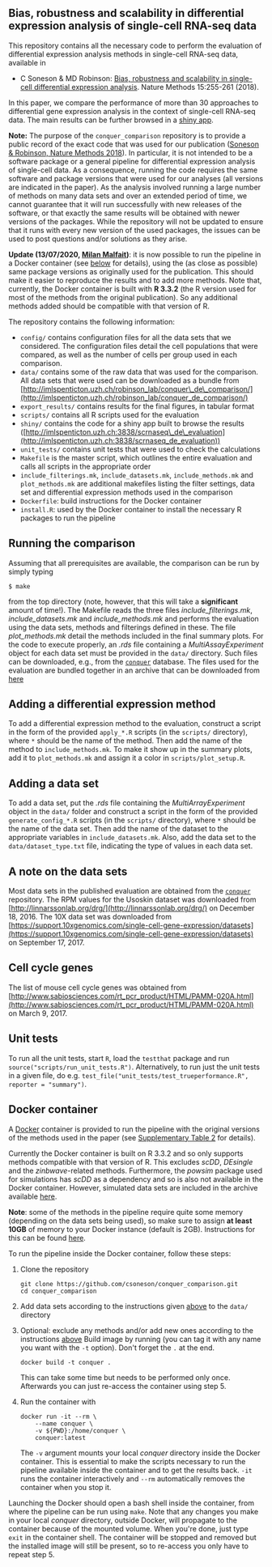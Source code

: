 ## Bias, robustness and scalability in differential expression analysis of single-cell RNA-seq data

This repository contains all the necessary code to perform the evaluation of differential expression analysis methods in single-cell RNA-seq data, available in 

* C Soneson & MD Robinson: [Bias, robustness and scalability in single-cell differential expression analysis](https://www.nature.com/articles/nmeth.4612). Nature Methods 15:255-261 (2018).

In this paper, we compare the performance of more than 30 approaches to differential gene expression analysis in the context of single-cell RNA-seq data. The main results can be further browsed in a [shiny app](http://imlspenticton.uzh.ch:3838/scrnaseq_de_evaluation). 

**Note:** The purpose of the `conquer_comparison` repository is to provide a public record of the exact code that was used for our publication ([Soneson & Robinson, Nature Methods 2018](https://www.nature.com/articles/nmeth.4612)). In particular, it is not intended to be a software package or a general pipeline for differential expression analysis of single-cell data. As a consequence, running the code requires the same software and package versions that were used for our analyses (all versions are indicated in the paper). As the analysis involved running a large number of methods on many data sets and over an extended period of time, we cannot guarantee that it will run successfully with new releases of the software, or that exactly the same results will be obtained with newer versions of the packages. While the repository will not be updated to ensure that it runs with every new version of the used packages, the issues can be used to post questions and/or solutions as they arise. 

**Update (13/07/2020, [Milan Malfait](https://github.com/milanmlft))**: it is now possible to run the pipeline in a Docker container (see [below](#docker-container) for details), using the (as close as possible) same package versions as originally used for the publication. This should make it easier to reproduce the results and to add more methods. Note that, currently, the Docker container is built with __R 3.3.2__ (the R version used for most of the methods from the original publication). So any additional methods added should be compatible with that version of R.


The repository contains the following information:

* `config/` contains configuration files for all the data sets that we considered. The configuration files detail the cell populations that were compared, as well as the number of cells per group used in each comparison.
* `data/` contains some of the raw data that was used for the comparison. All data sets that were used can be downloaded as a bundle from [http://imlspenticton.uzh.ch/robinson_lab/conquer\_de\_comparison/](http://imlspenticton.uzh.ch/robinson_lab/conquer_de_comparison/)
* `export_results/` contains results for the final figures, in tabular format
* `scripts/` contains all R scripts used for the evaluation
* `shiny/` contains the code for a shiny app built to browse the results ([http://imlspenticton.uzh.ch:3838/scrnaseq\_de\_evaluation](http://imlspenticton.uzh.ch:3838/scrnaseq_de_evaluation))
* `unit_tests/` contains unit tests that were used to check the calculations
* `Makefile` is the master script, which outlines the entire evaluation and calls all scripts in the appropriate order
* `include_filterings.mk`, `include_datasets.mk`, `include_methods.mk` and `plot_methods.mk` are additional makefiles listing the filter settings, data set and differential expression methods used in the comparison 
* `Dockerfile`: build instructions for the Docker container
* `install.R`: used by the Docker container to install the necessary R packages to run the pipeline
 

## Running the comparison
Assuming that all prerequisites are available, the comparison can be run by simply typing 

```$ make```

from the top directory (note, however, that this will take a **significant** amount of time!). The Makefile reads the three files *include_filterings.mk*, *include_datasets.mk* and *include_methods.mk* and performs the evaluation using the data sets, methods and filterings defined in these. The file *plot_methods.mk* detail the methods included in the final summary plots. For the code to execute properly, an *.rds* file containing a *MultiAssayExperiment* object for each data set must be provided in the `data/` directory. Such files can be downloaded, e.g., from the [`conquer`](http://imlspenticton.uzh.ch:3838/conquer/) database. The files used for the evaluation are bundled together in an archive that can be downloaded from [here](http://imlspenticton.uzh.ch/robinson_lab/conquer_de_comparison/)

## Adding a differential expression method
To add a differential expression method to the evaluation, construct a script in the form of the provided `apply_*.R` scripts (in the `scripts/` directory), where `*` should be the name of the method. Then add the name of the method to `include_methods.mk`. To make it show up in the summary plots, add it to `plot_methods.mk` and assign it a color in `scripts/plot_setup.R`.

## Adding a data set
To add a data set, put the *.rds* file containing the *MultiArrayExperiment* object in the `data/` folder and construct a script in the form of the provided `generate_config_*.R` scripts (in the `scripts/` directory), where `*` should be the name of the data set. Then add the name of the dataset to the appropriate variables in `include_datasets.mk`. Also, add the data set to the `data/dataset_type.txt` file, indicating the type of values in each data set.

## A note on the data sets
Most data sets in the published evaluation are obtained from the [`conquer`](http://imlspenticton.uzh.ch:3838/conquer/) repository. The RPM values for the Usoskin dataset was downloaded from [http://linnarssonlab.org/drg/](http://linnarssonlab.org/drg/) on December 18, 2016. The 10X data set was downloaded from [https://support.10xgenomics.com/single-cell-gene-expression/datasets](https://support.10xgenomics.com/single-cell-gene-expression/datasets) on September 17, 2017.

## Cell cycle genes
The list of mouse cell cycle genes was obtained from [http://www.sabiosciences.com/rt_pcr_product/HTML/PAMM-020A.html](http://www.sabiosciences.com/rt_pcr_product/HTML/PAMM-020A.html) on March 9, 2017.

## Unit tests
To run all the unit tests, start `R`, load the `testthat` package and run 
``source("scripts/run_unit_tests.R")``. Alternatively, to run just the unit tests in a given file, do e.g. ``test_file("unit_tests/test_trueperformance.R", reporter = "summary")``.


## Docker container

A [Docker](https://www.docker.com/) container is provided to run the pipeline with the original versions of the methods used in the paper (see [Supplementary Table 2](https://static-content.springer.com/esm/art%3A10.1038%2Fnmeth.4612/MediaObjects/41592_2018_BFnmeth4612_MOESM1_ESM.pdf) for details).

Currently the Docker container is built on R 3.3.2 and so only supports methods compatible with that version of R. This excludes *scDD*, *DEsingle* and the *zinbwave*-related methods. Furthermore, the *powsim* package used for simulations has *scDD* as a dependency and so is also not available in the Docker container. However, simulated data sets are included in the archive available [here](http://imlspenticton.uzh.ch/robinson_lab/conquer_de_comparison/).

__Note__: some of the methods in the pipeline require quite some memory (depending on the data sets being used), so make sure to assign __at least 10GB__ of memory to your Docker instance (default is 2GB). Instructions for this can be found [here](https://stackoverflow.com/a/44533437/11801854).


To run the pipeline inside the Docker container, follow these steps:

1. Clone the repository

    ```
    git clone https://github.com/csoneson/conquer_comparison.git
    cd conquer_comparison
    ```
   
2. Add data sets according to the instructions given [above](#adding-a-data-set) to the `data/` directory

3. Optional: exclude any methods and/or add new ones according to the instructions [above](#adding-a-differential-expression-method) Build image by running (you can tag it with any name you want with the `-t` option). Don't forget the `.` at the end.

    ```
    docker build -t conquer .
    ```
    
    This can take some time but needs to be performed only once. Afterwards you can just re-access the container using step 5.

5. Run the container with 

    ```
    docker run -it --rm \
    	--name conquer \
    	-v ${PWD}:/home/conquer \
    	conquer:latest
    ```
    
    The `-v` argument mounts your local *conquer* directory inside the Docker container. This is essential to make the scripts necessary to run the pipeline available inside the container and to get the results back. `-it` runs the container interactively and `--rm` automatically removes the container when you stop it.

Launching the Docker should open a bash shell inside the container, from where the pipeline can be run using `make`. Note that any changes you make in your local *conquer* directory, outside Docker, will propagate to the container because of the mounted volume. When you're done, just type `exit` in the container shell. The container will be stopped and removed but the installed image will still be present, so to re-access you only have to repeat step 5.
